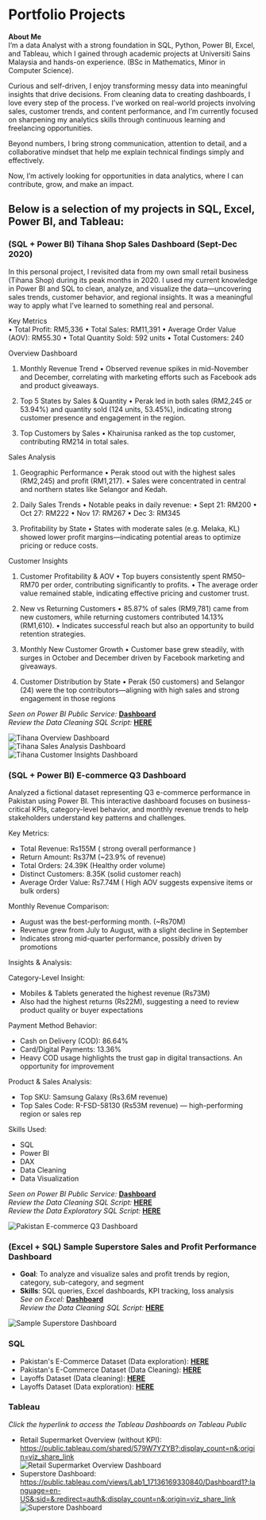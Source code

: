 # Portfolio Projects
**About Me**<br>
I’m a data Analyst with a strong foundation in SQL, Python, Power BI, Excel, and Tableau, which I gained through academic projects at Universiti Sains Malaysia and hands-on experience. (BSc in Mathematics, Minor in Computer Science). <br/>

Curious and self-driven, I enjoy transforming messy data into meaningful insights that drive decisions. From cleaning data to creating dashboards, I love every step of the process. I’ve worked on real-world projects involving sales, customer trends, and content performance, and I’m currently focused on sharpening my analytics skills through continuous learning and freelancing opportunities. <br/>

Beyond numbers, I bring strong communication, attention to detail, and a collaborative mindset that help me explain technical findings simply and effectively. <br/>

Now, I’m actively looking for opportunities in data analytics, where I can contribute, grow, and make an impact. <br/>

## Below is a selection of my projects in SQL, Excel, Power BI, and Tableau: <br/>

### (SQL + Power BI) Tihana Shop Sales Dashboard (Sept-Dec 2020)

In this personal project, I revisited data from my own small retail business (Tihana Shop) during its peak months in 2020. I used my current knowledge in Power BI and SQL to clean, analyze, and visualize the data—uncovering sales trends, customer behavior, and regional insights. It was a meaningful way to apply what I’ve learned to something real and personal.

Key Metrics <br/>
	•	Total Profit: RM5,336
	•	Total Sales: RM11,391
	•	Average Order Value (AOV): RM55.30
	•	Total Quantity Sold: 592 units
	•	Total Customers: 240

Overview Dashboard

1. Monthly Revenue Trend
	•	Observed revenue spikes in mid-November and December, correlating with marketing efforts such as Facebook ads and product giveaways.

2. Top 5 States by Sales & Quantity
	•	Perak led in both sales (RM2,245 or 53.94%) and quantity sold (124 units, 53.45%), indicating strong customer presence and engagement in the region.

3. Top Customers by Sales
	•	Khairunisa ranked as the top customer, contributing RM214 in total sales.

Sales Analysis

1. Geographic Performance
	•	Perak stood out with the highest sales (RM2,245) and profit (RM1,217).
	•	Sales were concentrated in central and northern states like Selangor and Kedah.

2. Daily Sales Trends
	•	Notable peaks in daily revenue:
	•	Sept 21: RM200
	•	Oct 27: RM222
	•	Nov 17: RM267
	•	Dec 3: RM345

3. Profitability by State
	•	States with moderate sales (e.g. Melaka, KL) showed lower profit margins—indicating potential areas to optimize pricing or reduce costs.

Customer Insights

1. Customer Profitability & AOV
	•	Top buyers consistently spent RM50–RM70 per order, contributing significantly to profits.
	•	The average order value remained stable, indicating effective pricing and customer trust.

2. New vs Returning Customers
	•	85.87% of sales (RM9,781) came from new customers, while returning customers contributed 14.13% (RM1,610).
	•	Indicates successful reach but also an opportunity to build retention strategies.

3. Monthly New Customer Growth
	•	Customer base grew steadily, with surges in October and December driven by Facebook marketing and giveaways.

4. Customer Distribution by State
	•	Perak (50 customers) and Selangor (24) were the top contributors—aligning with high sales and strong engagement in those regions

*Seen on Power BI Public Service:* **[Dashboard](https://app.powerbi.com/groups/me/reports/34dedb97-9bc9-4d0d-b2c1-75bf97d41a3b?ctid=0ad0fbf8-69ca-4e5e-afad-cd70424ac626&pbi_source=linkShare)** <br /> 
*Review the Data Cleaning SQL Script:* **[HERE](SQL_Data_Cleaning_Tihana.sql)** <br /> 

![Tihana Overview Dashboard](visuals/Tihana_Overview.png) <br />
![Tihana Sales Analysis Dashboard](visuals/Tihana_Sales_Analysis.png) <br />
![Tihana Customer Insights Dashboard](visuals/Tihana_Customer_Insights.png) <br />

### (SQL + Power BI) E-commerce Q3 Dashboard

Analyzed a fictional dataset representing Q3 e-commerce performance in Pakistan using Power BI. This interactive dashboard focuses on business-critical KPIs, category-level behavior, and monthly revenue trends to help stakeholders understand key patterns and challenges.<br/>

Key Metrics:
- Total Revenue: Rs155M ( strong overall performance )
- Return Amount: Rs37M (~23.9% of revenue)
- Total Orders: 24.39K (Healthy order volume)
- Distinct Customers: 8.35K (solid customer reach)
- Average Order Value: Rs7.74M ( High AOV suggests expensive items or bulk orders)

Monthly Revenue Comparison:
- August was the best-performing month. (~Rs70M)
- Revenue grew from July to August, with a slight decline in September
- Indicates strong mid-quarter performance, possibly driven by promotions

Insights & Analysis:

Category-Level Insight:
- Mobiles & Tablets generated the highest revenue (Rs73M)
- Also had the highest returns (Rs22M), suggesting a need to review product quality or buyer expectations

Payment Method Behavior:
- Cash on Delivery (COD): 86.64%
- Card/Digital Payments: 13.36%
- Heavy COD usage highlights the trust gap in digital transactions. An opportunity for improvement

Product & Sales Analysis:
- Top SKU: Samsung Galaxy (Rs3.6M revenue)
- Top Sales Code: R-FSD-58130 (Rs53M revenue) — high-performing region or sales rep

Skills Used:
- SQL
- Power BI
- DAX
- Data Cleaning
- Data Visualization

*Seen on Power BI Public Service:* **[Dashboard](https://app.powerbi.com/groups/me/reports/17e66c59-ecce-44e5-82b7-708a5a6e4efb?ctid=0ad0fbf8-69ca-4e5e-afad-cd70424ac626&pbi_source=linkShare)** <br /> 
*Review the Data Cleaning SQL Script:* **[HERE](SQL_Data_Cleaning_Pakistanec.sql)** <br /> 
*Review the Data Exploratory SQL Script:* **[HERE](SQL_Data_Exploratory_Pakistanec.sql)** <br /> 

![Pakistan E-commerce Q3 Dashboard](visuals/PowerBI_Pakistan_Ecommerce_Dashboard.png) <br />


### (Excel + SQL) Sample Superstore Sales and Profit Performance Dashboard

- **Goal**: To analyze and visualize sales and profit trends by region, category, sub-category, and segment  
- **Skills**: SQL queries, Excel dashboards, KPI tracking, loss analysis<br /> 
*See on Excel:* **[Dashboard](https://github.com/hidayatulnajwa/Data-Analyst-Portfolio/blob/a83f7e025b199caf8cc689ffd4198463a6bd5a81/Excel%20-%20Sales%20and%20Profit%20Performance%20Dasboard.xlsx)** <br /> 
*Review the Data Cleaning SQL Script:* **[HERE](https://github.com/hidayatulnajwa/Data-Analyst-Portfolio/blob/481d323b85ea8b6d0176fc7e3ca0bdb968c95e12/SQL%20-%20Data%20Cleaning%20samplesuperstore.sql)** <br /> 

![Sample Superstore Dashboard](visuals/SampleSuperstoreDashboard.png) <br />

### SQL

- Pakistan's E-Commerce Dataset (Data exploration): **[HERE](SQL_Data_Exploratory_Pakistanec.sql)** <br />
- Pakistan's E-Commerce Dataset (Data Cleaning): **[HERE](SQL_Data_Cleaning_Pakistanec.sql)** <br />
- Layoffs Dataset (Data cleaning): **[HERE](SQL_Data_Cleaning_world_layoffs.sql)** <br /> 
- Layoffs Dataset (Data exploration): **[HERE](SQL_Data_Exploratory_world_layoffs.sql)** <br />
  
### Tableau 

*Click the hyperlink to access the Tableau Dashboards on Tableau Public* <br />

- Retail Supermarket Overview (without KPI):<br />
  https://public.tableau.com/shared/579W7YZYB?:display_count=n&:origin=viz_share_link<br />
  ![Retail Supermarket Overview Dashboard](visuals/RetailSupermarketOverviewDashboard.png) <br />
- Superstore Dashboard:<br />
  https://public.tableau.com/views/Lab1_17136169330840/Dashboard1?:language=en-US&:sid=&:redirect=auth&:display_count=n&:origin=viz_share_link<br />
  ![Superstore Dashboard](visuals/SuperstoreDashboard.png)











